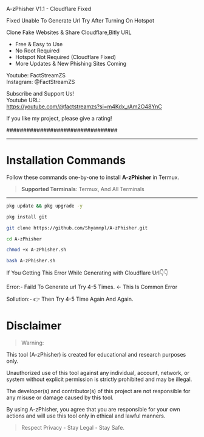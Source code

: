 A-zPhisher V1.1 - Cloudflare Fixed      


Fixed Unable To Generate Url Try After Turning On Hotspot 


Clone Fake Websites & Share Cloudflare,Bitly URL 


  - Free & Easy to Use
  - No Root Required    
 - Hotspot Not Required (Cloudflare Fixed)   
  - More Updates & New Phishing Sites Coming  
    
  Youtube: FactStreamZS                       
 Instagram: @FactStreamZS                    
                                         
  Subscribe and Support Us!                  
  Youtube URL:                                
  https://youtube.com/@factstreamzs?si=m4Kdx_rAm2O48YnC
                                          
 If you like my project, please give a rating!  
                                          
#################################

---

# Installation Commands

Follow these commands one-by-one to install **A-zPhisher** in Termux.

> **Supported Terminals**: Termux, And All Terminals

---

```bash
pkg update && pkg upgrade -y
```

```bash
pkg install git
```

```bash
git clone https://github.com/Shyamnpl/A-zPhisher.git
```

```bash
cd A-zPhisher
```

```bash
chmod +x A-zPhisher.sh
```

```bash
bash A-zPhisher.sh
```

If You Getting This Error While Generating with Cloudflare Url👇👇


Error:- Faild To Generate url Try 4-5 Times. <- This Is Common Error

Sollution:- 👉 Then Try 4-5 Time Again And Again.

# Disclaimer

> Warning:

This tool (A-zPhisher) is created for educational and research purposes only.

Unauthorized use of this tool against any individual, account, network, or system without explicit permission is strictly prohibited and may be illegal.

The developer(s) and contributor(s) of this project are not responsible for any misuse or damage caused by this tool.

By using A-zPhisher, you agree that you are responsible for your own actions and will use this tool only in ethical and lawful manners.

> Respect Privacy - Stay Legal - Stay Safe.